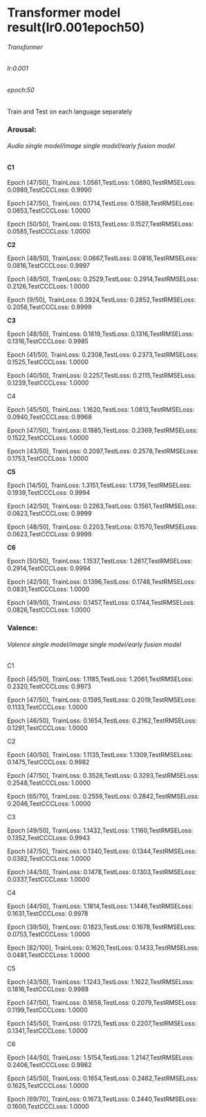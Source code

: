 # Transformer model result(lr0.001epoch50)

###### Transformer

###### lr:0.001

###### epoch:50

Train and Test on each language separately

### Arousal:

###### Audio single model/image single model/early fusion model

#### **C1**

Epoch [47/50], TrainLoss: 1.0561,TestLoss: 1.0880,TestRMSELoss: 0.0989,TestCCCLoss: 0.9990

Epoch [47/50], TrainLoss: 0.1714,TestLoss: 0.1588,TestRMSELoss: 0.0653,TestCCCLoss: 1.0000

Epoch [50/50], TrainLoss: 0.1513,TestLoss: 0.1527,TestRMSELoss: 0.0585,TestCCCLoss: 1.0000

**C2**

Epoch [48/50], TrainLoss: 0.0667,TestLoss: 0.0816,TestRMSELoss: 0.0816,TestCCCLoss: 0.9997

Epoch [48/50], TrainLoss: 0.2529,TestLoss: 0.2914,TestRMSELoss: 0.2126,TestCCCLoss: 1.0000

Epoch [9/50], TrainLoss: 0.3924,TestLoss: 0.2852,TestRMSELoss: 0.2058,TestCCCLoss: 0.9999

**C3**

Epoch [48/50], TrainLoss: 0.1619,TestLoss: 0.1316,TestRMSELoss: 0.1316,TestCCCLoss: 0.9985

Epoch [41/50], TrainLoss: 0.2308,TestLoss: 0.2373,TestRMSELoss: 0.1525,TestCCCLoss: 1.0000

Epoch [40/50], TrainLoss: 0.2257,TestLoss: 0.2115,TestRMSELoss: 0.1239,TestCCCLoss: 1.0000

C4

Epoch [45/50], TrainLoss: 1.1620,TestLoss: 1.0813,TestRMSELoss: 0.0940,TestCCCLoss: 0.9968

Epoch [47/50], TrainLoss: 0.1885,TestLoss: 0.2369,TestRMSELoss: 0.1522,TestCCCLoss: 1.0000

Epoch [43/50], TrainLoss: 0.2097,TestLoss: 0.2578,TestRMSELoss: 0.1753,TestCCCLoss: 1.0000

**C5**

Epoch [14/50], TrainLoss: 1.3151,TestLoss: 1.1739,TestRMSELoss: 0.1939,TestCCCLoss: 0.9994

Epoch [42/50], TrainLoss: 0.2263,TestLoss: 0.1561,TestRMSELoss: 0.0623,TestCCCLoss: 0.9999

Epoch [48/50], TrainLoss: 0.2203,TestLoss: 0.1570,TestRMSELoss: 0.0623,TestCCCLoss: 0.9999

**C6**

Epoch [50/50], TrainLoss: 1.1537,TestLoss: 1.2617,TestRMSELoss: 0.2914,TestCCCLoss: 0.9994

Epoch [42/50], TrainLoss: 0.1396,TestLoss: 0.1748,TestRMSELoss: 0.0831,TestCCCLoss: 1.0000

Epoch [49/50], TrainLoss: 0.1457,TestLoss: 0.1744,TestRMSELoss: 0.0826,TestCCCLoss: 1.0000





### Valence:

###### Valence single model/image single model/early fusion model

C1

Epoch [45/50], TrainLoss: 1.1185,TestLoss: 1.2061,TestRMSELoss: 0.2320,TestCCCLoss: 0.9973

Epoch [47/50], TrainLoss: 0.1595,TestLoss: 0.2019,TestRMSELoss: 0.1133,TestCCCLoss: 1.0000

Epoch [46/50], TrainLoss: 0.1654,TestLoss: 0.2162,TestRMSELoss: 0.1291,TestCCCLoss: 1.0000

C2

Epoch [40/50], TrainLoss: 1.1135,TestLoss: 1.1309,TestRMSELoss: 0.1475,TestCCCLoss: 0.9982

Epoch [47/50], TrainLoss: 0.3528,TestLoss: 0.3293,TestRMSELoss: 0.2548,TestCCCLoss: 1.0000

Epoch [65/70], TrainLoss: 0.2559,TestLoss: 0.2842,TestRMSELoss: 0.2046,TestCCCLoss: 1.0000

C3

Epoch [49/50], TrainLoss: 1.1432,TestLoss: 1.1160,TestRMSELoss: 0.1352,TestCCCLoss: 0.9943

Epoch [47/50], TrainLoss: 0.1340,TestLoss: 0.1344,TestRMSELoss: 0.0382,TestCCCLoss: 1.0000

Epoch [44/50], TrainLoss: 0.1478,TestLoss: 0.1303,TestRMSELoss: 0.0337,TestCCCLoss: 1.0000

C4

Epoch [44/50], TrainLoss: 1.1814,TestLoss: 1.1446,TestRMSELoss: 0.1631,TestCCCLoss: 0.9978

Epoch [39/50], TrainLoss: 0.1823,TestLoss: 0.1678,TestRMSELoss: 0.0753,TestCCCLoss: 1.0000

Epoch [82/100], TrainLoss: 0.1620,TestLoss: 0.1433,TestRMSELoss: 0.0481,TestCCCLoss: 1.0000

C5

Epoch [43/50], TrainLoss: 1.1243,TestLoss: 1.1622,TestRMSELoss: 0.1816,TestCCCLoss: 0.9988

Epoch [47/50], TrainLoss: 0.1658,TestLoss: 0.2079,TestRMSELoss: 0.1199,TestCCCLoss: 1.0000

Epoch [45/50], TrainLoss: 0.1725,TestLoss: 0.2207,TestRMSELoss: 0.1341,TestCCCLoss: 1.0000

C6

Epoch [44/50], TrainLoss: 1.5154,TestLoss: 1.2147,TestRMSELoss: 0.2406,TestCCCLoss: 0.9982

Epoch [45/50], TrainLoss: 0.1654,TestLoss: 0.2462,TestRMSELoss: 0.1625,TestCCCLoss: 1.0000

Epoch [69/70], TrainLoss: 0.1673,TestLoss: 0.2440,TestRMSELoss: 0.1600,TestCCCLoss: 1.0000

